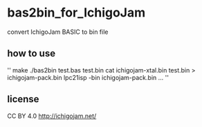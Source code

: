 # bas2bin_for_IchigoJam

convert IchigoJam BASIC to bin file

## how to use

''
make
./bas2bin test.bas test.bin
cat ichigojam-xtal.bin test.bin > ichigojam-pack.bin
lpc21isp -bin ichigojam-pack.bin ...
''

## license

CC BY 4.0 http://ichigojam.net/

